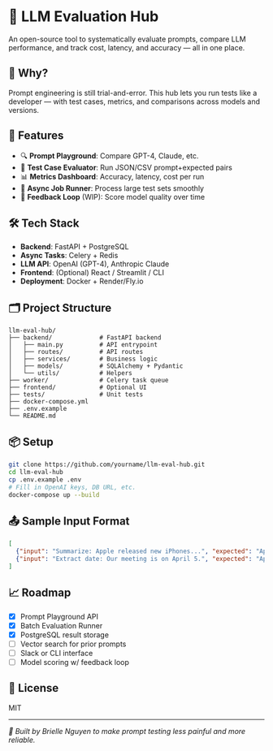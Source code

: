 
# 🧠 LLM Evaluation Hub

An open-source tool to systematically evaluate prompts, compare LLM performance, and track cost, latency, and accuracy — all in one place.

## 🚀 Why?
Prompt engineering is still trial-and-error. This hub lets you run tests like a developer — with test cases, metrics, and comparisons across models and versions.

## 🔧 Features
- 🔍 **Prompt Playground**: Compare GPT-4, Claude, etc.
- 🧪 **Test Case Evaluator**: Run JSON/CSV prompt+expected pairs
- 📊 **Metrics Dashboard**: Accuracy, latency, cost per run
- 🔁 **Async Job Runner**: Process large test sets smoothly
- 🧠 **Feedback Loop** (WIP): Score model quality over time

## 🛠 Tech Stack
- **Backend**: FastAPI + PostgreSQL
- **Async Tasks**: Celery + Redis
- **LLM API**: OpenAI (GPT-4), Anthropic Claude
- **Frontend**: (Optional) React / Streamlit / CLI
- **Deployment**: Docker + Render/Fly.io

## 🗂 Project Structure
```
llm-eval-hub/
├── backend/             # FastAPI backend
│   ├── main.py          # API entrypoint
│   ├── routes/          # API routes
│   ├── services/        # Business logic
│   ├── models/          # SQLAlchemy + Pydantic
│   └── utils/           # Helpers
├── worker/              # Celery task queue
├── frontend/            # Optional UI
├── tests/               # Unit tests
├── docker-compose.yml
├── .env.example
└── README.md
```

## 📦 Setup
```bash
git clone https://github.com/yourname/llm-eval-hub.git
cd llm-eval-hub
cp .env.example .env
# Fill in OpenAI keys, DB URL, etc.
docker-compose up --build
```

## 📤 Sample Input Format
```json
[
  {"input": "Summarize: Apple released new iPhones...", "expected": "Apple announced new iPhones"},
  {"input": "Extract date: Our meeting is on April 5.", "expected": "April 5"}
]
```

## 📈 Roadmap
- [x] Prompt Playground API
- [x] Batch Evaluation Runner
- [x] PostgreSQL result storage
- [ ] Vector search for prior prompts
- [ ] Slack or CLI interface
- [ ] Model scoring w/ feedback loop

## 📄 License
MIT

---
_👋 Built by Brielle Nguyen to make prompt testing less painful and more reliable._
